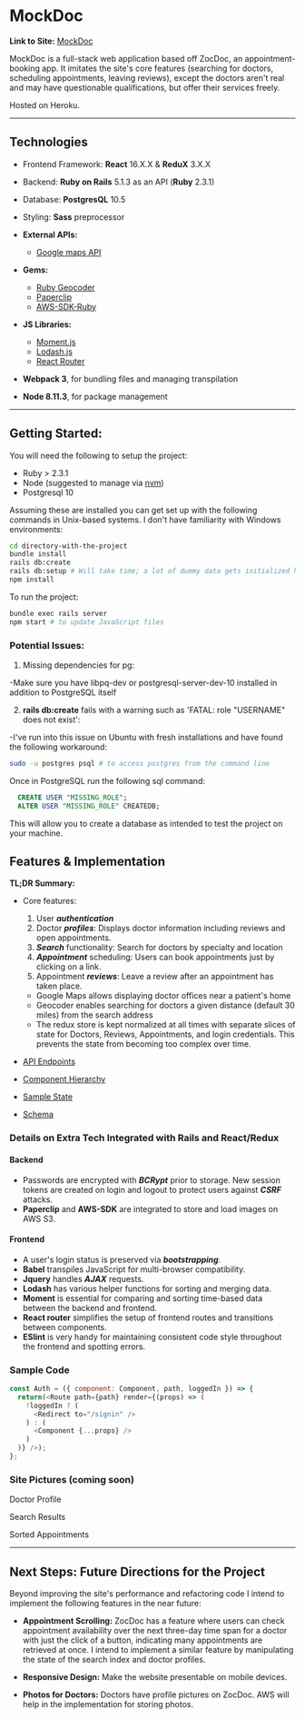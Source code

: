 # MockDoc

**Link to Site:** [MockDoc](https://www.mockdoc.live/)

MockDoc is a full-stack web application based off ZocDoc, an appointment-booking app. It imitates the site's core features (searching for doctors, scheduling appointments, leaving reviews), except the doctors aren't real and may have questionable qualifications, but offer their services freely.

Hosted on Heroku.

---

## Technologies

* Frontend Framework: **React** 16.X.X & **ReduX** 3.X.X
* Backend: **Ruby on Rails** 5.1.3 as an API (**Ruby** 2.3.1)
* Database: **PostgresQL** 10.5
* Styling: **Sass** preprocessor

* **External APIs:**
  * [Google maps API](https://developers.google.com/maps/documentation/javascript/)
* **Gems:**
  * [Ruby Geocoder](https://github.com/alexreisner/geocoder)
  * [Paperclip](https://github.com/thoughtbot/paperclip)
  * [AWS-SDK-Ruby](https://github.com/aws/aws-sdk-ruby)

* **JS Libraries:**
  * [Moment.js](https://momentjs.com/docs/)
  * [Lodash.js](https://lodash.com)
  * [React Router](https://github.com/ReactTraining/react-router)

* **Webpack 3**, for bundling files and managing transpilation
* **Node 8.11.3**, for package management

---

## Getting Started:

You will need the following to setup the project:

- Ruby > 2.3.1
- Node (suggested to manage via [nvm](https://github.com/creationix/nvm/blob/master/README.md))
- Postgresql 10

Assuming these are installed you can get set up with the following commands in Unix-based systems. I don't have familiarity with Windows environments:

 ```bash
cd directory-with-the-project
bundle install
rails db:create
rails db:setup # Will take time; a lot of dummy data gets initialized here!
npm install
```

To run the project:
```bash
bundle exec rails server
npm start # to update JavaScript files
```

### Potential Issues:

1. Missing dependencies for pg:

-Make sure you have libpq-dev	or postgresql-server-dev-10 installed in addition to PostgreSQL itself

2. **rails db:create** fails with a warning such as 'FATAL:  role "USERNAME" does not exist':

-I've run into this issue on Ubuntu with fresh installations and have found the following workaround:
```bash
sudo -u postgres psql # to access postgres from the command line
```
Once in PostgreSQL run the following sql command:

```SQL
  CREATE USER "MISSING_ROLE";
  ALTER USER "MISSING_ROLE" CREATEDB;
```
This will allow you to create a database as intended to test the project on your machine.

## Features & Implementation

**TL;DR Summary:**

* Core features:
  1. User _**authentication**_
  2. Doctor _**profiles**_: Displays doctor information including reviews and open appointments.
  3. _**Search**_ functionality: Search for doctors by specialty and location
  4. _**Appointment**_ scheduling: Users can book appointments just by clicking on a link.
  5. Appointment _**reviews**_: Leave a review after an appointment has taken place.
  * Google Maps allows displaying doctor offices near a patient's home
  * Geocoder enables searching for doctors a given distance (default 30 miles) from the search address
  * The redux store is kept normalized at all times with separate slices of state for Doctors, Reviews, Appointments, and login credentials. This prevents the state from becoming too complex over time.

* [API Endpoints][API Endpoints]
* [Component Hierarchy][hierarchy]
* [Sample State][state]
* [Schema][schema]

  [API Endpoints]: docs/api-endpoints.md
  [hierarchy]: docs/component-hierarchy.md
  [state]: docs/sample-state.md
  [schema]: docs/schema.md

### Details on Extra Tech Integrated with Rails and React/Redux

#### Backend

* Passwords are encrypted with  _**BCRypt**_ prior to storage. New session tokens are created on login and logout to protect users against _**CSRF**_ attacks.
* **Paperclip** and **AWS-SDK** are integrated to store and load images on AWS S3.

#### Frontend

* A user's login status is preserved via _**bootstrapping**_.
* **Babel** transpiles JavaScript for multi-browser compatibility.
* **Jquery** handles _**AJAX**_ requests.
* **Lodash** has various helper functions for sorting and merging data.
* **Moment** is essential for comparing and sorting time-based data between the backend and frontend.
* **React router** simplifies the setup of frontend routes and transitions between components.
* **ESlint** is very handy for maintaining consistent code style throughout the frontend and spotting errors.

### Sample Code

```javascript
const Auth = ({ component: Component, path, loggedIn }) => {
  return(<Route path={path} render={(props) => (
    !loggedIn ? (
      <Redirect to="/signin" />
    ) : (
      <Component {...props} />
    )
  )} />);
};
```

### Site Pictures (coming soon)

<!-- ![image of MockDoc doctor profile](./docs/images/doctor-profile.png) -->
Doctor Profile

<!-- ![image of MockDoc search index](./docs/images/search-index.png) -->
Search Results

<!-- ![image of MockDoc appointments layout] (./docs/images/appointments.png) -->
Sorted Appointments

---

## Next Steps: Future Directions for the Project

Beyond improving the site's performance and refactoring code I intend to implement the following features in the near future:

* **Appointment Scrolling:** ZocDoc has a feature where users can check appointment availability over the next three-day time span for a doctor with just the click of a button, indicating many appointments are retrieved at once. I intend to implement a similar feature by manipulating the state of the search index and doctor profiles.

* **Responsive Design:** Make the website presentable on mobile devices.

* **Photos for Doctors:** Doctors have profile pictures on ZocDoc. AWS will help in the implementation for storing photos.
